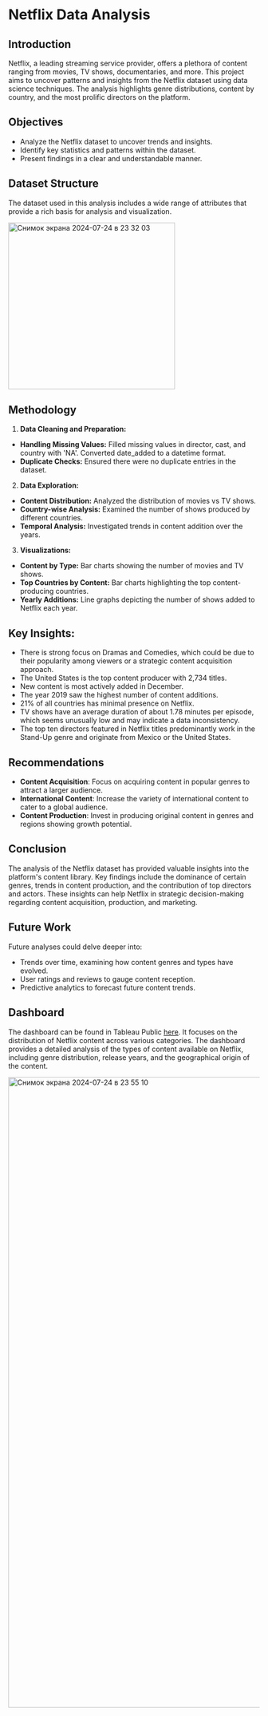 # Netflix Data Analysis

## Introduction
Netflix, a leading streaming service provider, offers a plethora of content ranging from movies, TV shows, documentaries, and more. This project aims to uncover patterns and insights from the Netflix dataset using data science techniques. The analysis highlights genre distributions, content by country, and the most prolific directors on the platform.

## Objectives

- Analyze the Netflix dataset to uncover trends and insights.
- Identify key statistics and patterns within the dataset.
- Present findings in a clear and understandable manner.

## Dataset Structure
The dataset used in this analysis includes a wide range of attributes that provide a rich basis for analysis and visualization.

<img width="334" alt="Снимок экрана 2024-07-24 в 23 32 03" src="https://github.com/user-attachments/assets/5bc215e5-dffd-4e7a-9e96-59ebd7932782">


## Methodology

1. **Data Cleaning and Preparation:**

- **Handling Missing Values:** Filled missing values in director, cast, and country with 'NA'. Converted date_added to a datetime format.
- **Duplicate Checks:** Ensured there were no duplicate entries in the dataset.

2. **Data Exploration:**

- **Content Distribution:** Analyzed the distribution of movies vs TV shows.
- **Country-wise Analysis:** Examined the number of shows produced by different countries.
- **Temporal Analysis:** Investigated trends in content addition over the years.

3. **Visualizations:**

- **Content by Type:** Bar charts showing the number of movies and TV shows.
- **Top Countries by Content:** Bar charts highlighting the top content-producing countries.
- **Yearly Additions:** Line graphs depicting the number of shows added to Netflix each year.

## Key Insights:

- There is strong focus on Dramas and Comedies, which could be due to their popularity among viewers or a strategic content acquisition approach.
- The United States is the top content producer with 2,734 titles.
- New content is most actively added in December.
- The year 2019 saw the highest number of content additions.
- 21% of all countries has minimal presence on Netflix.
- TV shows have an average duration of about 1.78 minutes per episode, which seems unusually low and may indicate a data inconsistency.
- The top ten directors featured in Netflix titles predominantly work in the Stand-Up genre and originate from Mexico or the United States.

## Recommendations

- **Content Acquisition**: Focus on acquiring content in popular genres to attract a larger audience.
- **International Content**: Increase the variety of international content to cater to a global audience.
- **Content Production**: Invest in producing original content in genres and regions showing growth potential.

## Conclusion
The analysis of the Netflix dataset has provided valuable insights into the platform's content library. Key findings include the dominance of certain genres, trends in content production, and the contribution of top directors and actors. These insights can help Netflix in strategic decision-making regarding content acquisition, production, and marketing.

## Future Work
Future analyses could delve deeper into:

- Trends over time, examining how content genres and types have evolved.
- User ratings and reviews to gauge content reception.
- Predictive analytics to forecast future content trends.

## Dashboard
The dashboard can be found in Tableau Public [here](https://public.tableau.com/app/profile/sofia.petrova/viz/NetflixContentDistributionDashboard_17117495835710/Dashboard1). It focuses on the distribution of Netflix content across various categories. The dashboard provides a detailed analysis of the types of content available on Netflix, including genre distribution, release years, and the geographical origin of the content.

<img width="1264" alt="Снимок экрана 2024-07-24 в 23 55 10" src="https://github.com/user-attachments/assets/09b366cd-d243-413b-aa81-10a0239681e4">
